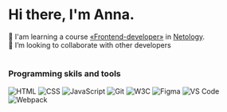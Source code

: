 # Hi there, I'm Anna.

🌱 I'am learning a course [«Frontend-developer»](https://netology.ru/programs/front-end) in [Netology](https://netology.ru/).   
🤝 I’m looking to collaborate with other developers

#
### Programming skils and tools
![](https://img.shields.io/badge/HTML-green "HTML") 
![](https://img.shields.io/badge/CSS-blue "CSS") 
![](https://img.shields.io/badge/JavaScript-yellow "JavaScript")
![](https://img.shields.io/badge/Git-success "Git") 
![](https://img.shields.io/badge/W3C-blue "W3C")
![](https://img.shields.io/badge/Figma-blueviolet "Figma") 
![](https://img.shields.io/badge/VS_Code-blue "VS Code") 
![](https://img.shields.io/badge/-Webpack-yellow "Webpack") 
